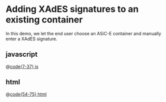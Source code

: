 # Adding XAdES signatures to an existing container
In this demo, we let the end user choose an ASiC-E container and manually enter a XAdES signature.

<AddingSignatureExistingContainer/>

## javascript
@[code{7-37} js](../.vuepress/components/AddingSignatureExistingContainer.vue)

## html
@[code{54-75} html](../.vuepress/components/AddingSignatureExistingContainer.vue)
